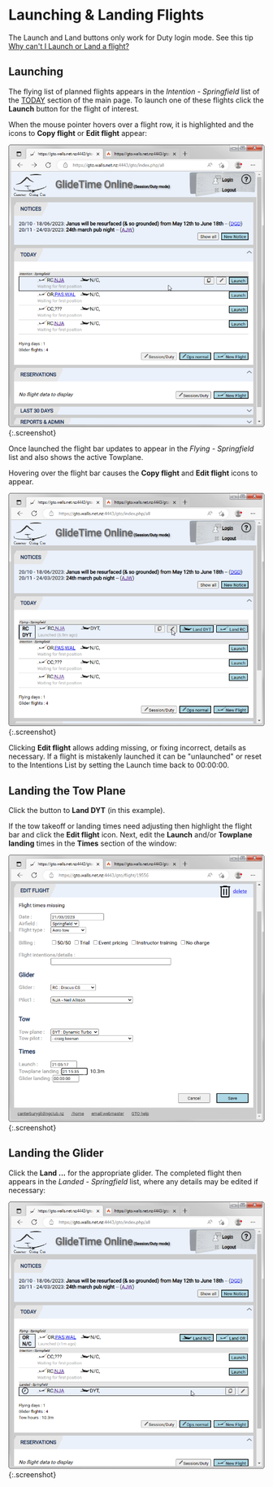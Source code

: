 # Launching & Landing Flights

The Launch and Land buttons only work for Duty login mode.  See this tip [Why can't I Launch or Land a flight?](./Tips#why-cant-i-launch-or-land-a-flight)

## Launching

The flying list of planned flights appears in the *Intention - Springfield* list of the [TODAY](./Today) section of the main page.  To launch one of these flights click the **Launch** button for the flight of interest.

When the mouse pointer hovers over a flight row, it is highlighted and the icons to **Copy flight** or **Edit flight** appear:

![Highlight a flight](./assets/images/GTO_Launch_Hover1.png){:.screenshot}

Once launched the flight bar updates to appear in the *Flying - Springfield* list and also shows the active Towplane.  

Hovering over the flight bar causes the **Copy flight** and **Edit flight** icons to appear.

![Under tow](./assets/images/GTO_Launched_Hover_Edit.png){:.screenshot}

Clicking **Edit flight** allows adding missing, or fixing incorrect, details as necessary.  If a flight is mistakenly launched it can be "unlaunched" or reset to the Intentions List by setting the Launch time back to 00:00:00.

## Landing the Tow Plane

Click the button to **Land DYT** (in this example).  

If the tow takeoff or landing times need adjusting then highlight the flight bar and click the **Edit flight** icon.  Next, edit the **Launch** and/or **Towplane landing** times in the **Times** section of the window:

![Edit Times](./assets/images/GTO_Edit_Towplane_Landing.png){:.screenshot}

## Landing the Glider

Click the **Land ...** for the appropriate glider.  The completed flight then appears in the *Landed - Springfield* list, where any details may be edited if necessary:

![Landed](./assets/images/GTO_GliderLanded.png){:.screenshot}
